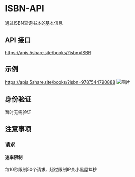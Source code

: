 # ISBN-API
通过ISBN查询书本的基本信息

## API 接口
https://apis.5share.site/books/?isbn=ISBN

## 示例
https://apis.5share.site/books/?isbn=9787544790888
![图片](https://github.com/user-attachments/assets/f17e8763-61ff-4d42-8778-598e2a8a6fa5)

## 身份验证
暂时无需验证

## 注意事项
### 请求
#### 速率限制
每10秒限制50个请求，超过限制IP关小黑屋10秒



